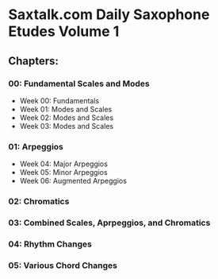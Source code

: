 # Saxtalk.com Daily Saxophone Etudes Volume 1

## Chapters:
### 00: Fundamental Scales and Modes
   * Week 00: Fundamentals
   * Week 01: Modes and Scales
   * Week 02: Modes and Scales
   * Week 03: Modes and Scales
### 01: Arpeggios
   * Week 04: Major Arpeggios
   * Week 05: Minor Arpeggios
   * Week 06: Augmented Arpeggios
### 02: Chromatics
### 03: Combined Scales, Aprpeggios, and Chromatics
### 04: Rhythm Changes
### 05: Various Chord Changes

